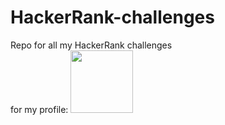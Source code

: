 # HackerRank-challenges  
Repo for all my HackerRank challenges  
for my profile:
<a href="https://www.hackerrank.com/ahmetmelihguven1">
  <img src="https://user-images.githubusercontent.com/83810014/166261402-e9d7f14b-9a3e-4b0c-b2d6-45e133b9c859.png" style="width:100px">
</a>
